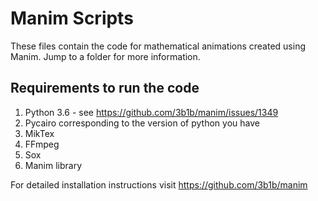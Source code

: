 # Manim Scripts

These files contain the code for mathematical animations created using Manim. Jump to a folder for more information.

## Requirements to run the code

1. Python 3.6 - see https://github.com/3b1b/manim/issues/1349
2. Pycairo corresponding to the version of python you have
3. MikTex
4. FFmpeg
5. Sox
6. Manim library

For detailed installation instructions visit https://github.com/3b1b/manim

